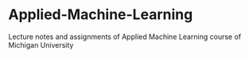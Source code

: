 # Applied-Machine-Learning
Lecture notes and assignments of Applied Machine Learning course of Michigan University
